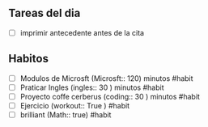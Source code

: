 
## Tareas del dia

* [ ] imprimir antecedente antes de la cita
## Habitos 

* [ ] Modulos de Microsft (Microsft:: 120) minutos #habit
* [ ] Praticar Ingles (ingles:: 30 ) minutos #habit 
* [ ] Proyecto coffe cerberus (coding:: 30 ) minutos #habit 
* [ ] Ejercicio (workout:: True )  #habit 
* [ ] brilliant (Math:: true)  #habit 